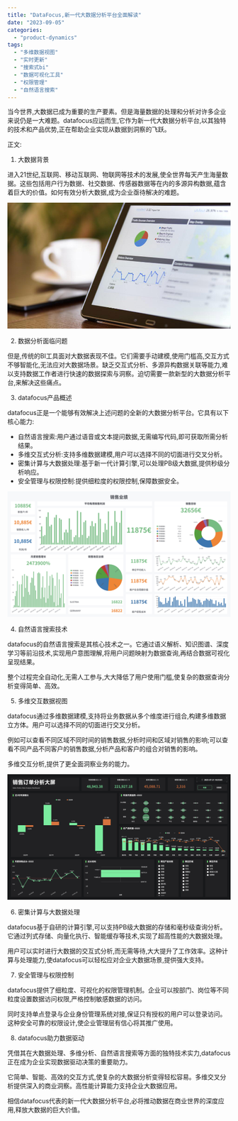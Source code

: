 ```yaml
---
title: "DataFocus,新一代大数据分析平台全面解读"
date: "2023-09-05"
categories: 
  - "product-dynamics"
tags: 
  - "多维数据视图"
  - "实时更新"
  - "搜索式bi"
  - "数据可视化工具"
  - "权限管理"
  - "自然语言搜索"
---
```


当今世界,大数据已成为重要的生产要素。但是海量数据的处理和分析对许多企业来说仍是一大难题。datafocus应运而生,它作为新一代大数据分析平台,以其独特的技术和产品优势,正在帮助企业实现从数据到洞察的飞跃。

正文:

1. 大数据背景

进入21世纪,互联网、移动互联网、物联网等技术的发展,使全世界每天产生海量数据。这些包括用户行为数据、社交数据、传感器数据等在内的多源异构数据,蕴含着巨大的价值。如何有效分析大数据,成为企业亟待解决的难题。

![](images/1660747008-%E5%B0%81%E9%9D%A2-3.jpg)

2. 数据分析面临问题

但是,传统的BI工具面对大数据表现不佳。它们需要手动建模,使用门槛高,交互方式不够智能化,无法应对大数据场景。缺乏交互式分析、多源异构数据关联等能力,难以支持数据工作者进行快速的数据探索与洞察。迫切需要一款新型的大数据分析平台,来解决这些痛点。

3. datafocus产品概述

datafocus正是一个能够有效解决上述问题的全新的大数据分析平台。它具有以下核心能力:

- 自然语言搜索:用户通过语音或文本提问数据,无需编写代码,即可获取所需分析结果。
- 多维交互式分析:支持多维数据建模,用户可以选择不同的切面进行交叉分析。
- 密集计算与大数据处理:基于新一代计算引擎,可以处理PB级大数据,提供秒级分析响应。
- 安全管理与权限控制:提供细粒度的权限控制,保障数据安全。

![](images/1691389184-%E9%94%80%E5%94%AE%E4%B8%9A%E7%BB%A9.png)

4. 自然语言搜索技术

datafocus的自然语言搜索是其核心技术之一。它通过语义解析、知识图谱、深度学习等前沿技术,实现用户意图理解,将用户问题映射为数据查询,再结合数据可视化呈现结果。

整个过程完全自动化,无需人工参与,大大降低了用户使用门槛,使复杂的数据查询分析变得简单、高效。

5. 多维交互数据视图

datafocus通过多维数据建模,支持将业务数据从多个维度进行组合,构建多维数据立方体。用户可以选择不同的切面进行交叉分析。

例如可以查看不同区域不同时间的销售数据,分析时间和区域对销售的影响;可以查看不同产品不同客户的销售数据,分析产品和客户的组合对销售的影响。

多维交互分析,提供了更全面洞察业务的能力。

![](images/1693473000-%E9%94%80%E5%94%AE%E8%AE%A2%E5%8D%95.png)

6. 密集计算与大数据处理

datafocus基于自研的计算引擎,可以支持PB级大数据的存储和毫秒级查询分析。它通过列式存储、向量化执行、智能缓存等技术,实现了超高性能的大数据处理。

用户可以实时进行大数据的交互式分析,而无需等待,大大提升了工作效率。这种计算与处理能力,使datafocus可以轻松应对企业大数据场景,提供强大支持。

7. 安全管理与权限控制

datafocus提供了细粒度、可视化的权限管理机制。企业可以按部门、岗位等不同粒度设置数据访问权限,严格控制敏感数据的访问。

同时支持单点登录与企业身份管理系统对接,保证只有授权的用户可以登录访问。这种安全可靠的权限设计,使企业管理层有信心将其推广使用。

8. datafocus助力数据驱动

凭借其在大数据处理、多维分析、自然语言搜索等方面的独特技术实力,datafocus正在成为企业实现数据驱动决策的重要助力。

它简单、智能、高效的交互方式,使复杂的大数据分析变得轻松容易。多维交叉分析提供深入的商业洞察。高性能计算能力支持企业大数据应用。

相信datafocus代表的新一代大数据分析平台,必将推动数据在商业世界的深度应用,释放大数据的巨大价值。
